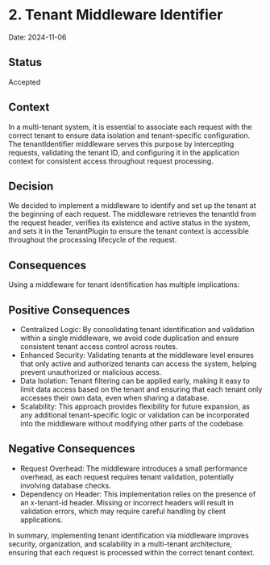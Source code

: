 # 2. Tenant Middleware Identifier

Date: 2024-11-06

## Status

Accepted

## Context

In a multi-tenant system, it is essential to associate each request with the correct tenant to ensure data isolation and tenant-specific configuration. The tenantIdentifier middleware serves this purpose by intercepting requests, validating the tenant ID, and configuring it in the application context for consistent access throughout request processing.

## Decision

We decided to implement a middleware to identify and set up the tenant at the beginning of each request. The middleware retrieves the tenantId from the request header, verifies its existence and active status in the system, and sets it in the TenantPlugin to ensure the tenant context is accessible throughout the processing lifecycle of the request.

## Consequences

Using a middleware for tenant identification has multiple implications:

## Positive Consequences

- Centralized Logic: By consolidating tenant identification and validation within a single middleware, we avoid code duplication and ensure consistent tenant access control across routes.
- Enhanced Security: Validating tenants at the middleware level ensures that only active and authorized tenants can access the system, helping prevent unauthorized or malicious access.
- Data Isolation: Tenant filtering can be applied early, making it easy to limit data access based on the tenant and ensuring that each tenant only accesses their own data, even when sharing a database.
- Scalability: This approach provides flexibility for future expansion, as any additional tenant-specific logic or validation can be incorporated into the middleware without modifying other parts of the codebase.

## Negative Consequences
- Request Overhead: The middleware introduces a small performance overhead, as each request requires tenant validation, potentially involving database checks.
- Dependency on Header: This implementation relies on the presence of an x-tenant-id header. Missing or incorrect headers will result in validation errors, which may require careful handling by client applications.


In summary, implementing tenant identification via middleware improves security, organization, and scalability in a multi-tenant architecture, ensuring that each request is processed within the correct tenant context.
